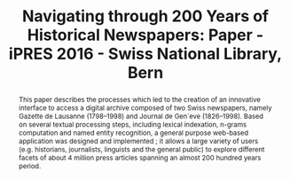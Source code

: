 ---
abstract: This paper describes the processes which led to the creation of an innovative
  interface to access a digital archive composed of two Swiss newspapers, namely Gazette
  de Lausanne (1798–1998) and Journal de Gen`eve (1826–1998). Based on several textual
  processing steps, including lexical indexation, n-grams computation and named entity
  recognition, a general purpose web-based application was designed and implemented
  ; it allows a large variety of users (e.g. historians, journalists, linguists and
  the general public) to explore different facets of about 4 million press articles
  spanning an almost 200 hundred years period.
creators:
- Ehrmann, Maud
- Bornet, Cyril
- Rochat, Yannick
- Buntinx, Vincent
- Kaplan, Frédéric
date: null
document_url: https://services.phaidra.univie.ac.at/api/object/o:503181/download
grand_parent: iPRES
institutions: []
keywords: []
landing_page_url: https://phaidra.univie.ac.at/o:503181
language: eng
layout: publication
license: CC BY-NC-SA 3.0 AT
notes_url: null
parent: iPRES 2016
presentation_url: null
size: 12198969
source_name: iPRES
title: 'Navigating through 200 Years of Historical Newspapers: Paper - iPRES 2016
  - Swiss National Library, Bern'
type: paper
year: 2016
---